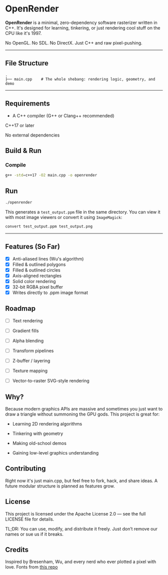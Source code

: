 # OpenRender

**OpenRender** is a minimal, zero-dependency software rasterizer written in C++. It's designed for learning, tinkering, or just rendering cool stuff on the CPU like it's 1997.

No OpenGL. No SDL. No DirectX.
Just C++ and raw pixel-pushing.

---

## File Structure

```
.
├── main.cpp    # The whole shebang: rendering logic, geometry, and demo
```

---

## Requirements
- A C++ compiler (G++ or Clang++ recommended)

C++17 or later

No external dependencies

## Build & Run
### Compile
```bash
g++ -std=c++17 -O2 main.cpp -o openrender
```

## Run
```bash
./openrender
```

This generates a `test_output.ppm` file in the same directory. You can view it with most image viewers or convert it using `ImageMagick`:

```bash
convert test_output.ppm test_output.png
```

---

## Features (So Far)
- [x] Anti-aliased lines (Wu's algorithm)
- [x] Filled & outlined polygons
- [x] Filled & outlined circles
- [x] Axis-aligned rectangles
- [x] Solid color rendering
- [x] 32-bit RGBA pixel buffer
- [x] Writes directly to .ppm image format

## Roadmap
- [ ] Text rendering

- [ ] Gradient fills

- [ ] Alpha blending

- [ ] Transform pipelines

- [ ] Z-buffer / layering

- [ ] Texture mapping

- [ ] Vector-to-raster SVG-style rendering

## Why?
Because modern graphics APIs are massive and sometimes you just want to draw a triangle without summoning the GPU gods. This project is great for:

- Learning 2D rendering algorithms

- Tinkering with geometry

- Making old-school demos

- Gaining low-level graphics understanding

## Contributing
Right now it's just main.cpp, but feel free to fork, hack, and share ideas. A future modular structure is planned as features grow.

## License
This project is licensed under the Apache License 2.0 — see the full LICENSE file for details.

TL;DR: You can use, modify, and distribute it freely. Just don’t remove our names or sue us if it breaks.

## Credits
Inspired by Bresenham, Wu, and every nerd who ever plotted a pixel with love.
Fonts from [this repo](https://github.com/dhepper/font8x8)